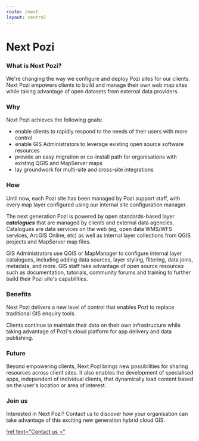 ```yaml
---
route: /next
layout: central
---
```


# Next Pozi

### What is Next Pozi?

We're changing the way we configure and deploy Pozi sites for our clients. Next Pozi empowers clients to build and manage their own web map sites while taking advantage of open datasets from external data providers.

### Why

Next Pozi achieves the following goals:

* enable clients to rapidly respond to the needs of their users with more control
* enable GIS Administrators to leverage existing open source software resources
* provide an easy migration or co-install path for organisations with existing QGIS and MapServer maps
* lay groundwork for multi-site and cross-site integrations

### How

Until now, each Pozi site has been managed by Pozi support staff, with every map layer configured using our internal site configuration manager.

The next generation Pozi is powered by open standards-based layer ***catalogues*** that are managed by clients and external data agencies. Catalogues are data services on the web (eg, open data WMS/WFS services, ArcGIS Online, etc) as well as internal layer collections from QGIS projects and MapServer map files.

GIS Administrators use QGIS or MapManager to configure internal layer catalogues, including adding data sources, layer styling, filtering, data joins, metadata, and more. GIS staff take advantage of open source resources such as documentation, tutorials, community forums and training to further build their Pozi site's capabilities.

### Benefits

Next Pozi delivers a new level of control that enables Pozi to replace traditional GIS enquiry tools.

Clients continue to maintain their data on their own infrastructure while taking advantage of Pozi's cloud platform for app delivery and data publishing.

### Future

Beyond empowering clients, Next Pozi brings new possibilities for sharing resources across client sites. It also enables the development of specialised apps, independent of individual clients, that dynamically load content based on the user's location or area of interest.

### Join us

Interested in Next Pozi? Contact us to discover how your organisation can take advantage of this exciting new generation hybrid cloud GIS.

[!ref text="Contact us >"](/contact/)
